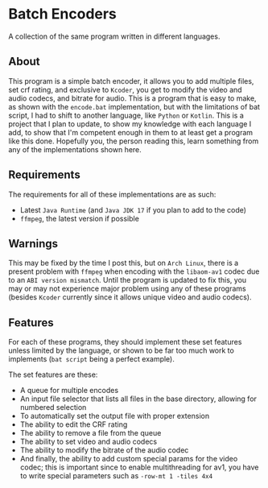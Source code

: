 # Batch Encoders
A collection of the same program written in different languages.

## About
This program is a simple batch encoder, it allows you to add multiple files, set crf rating, and exclusive to `Kcoder`, you get to modify the video and audio codecs, and bitrate for audio. This is a program that is easy to make, as shown with the `encode.bat` implementation, but with the limitations of bat script, I had to shift to another language, like `Python` or `Kotlin`. This is a project that I plan to update, to show my knowledge with each language I add, to show that I'm competent enough in them to at least get a program like this done. Hopefully you, the person reading this, learn something from any of the implementations shown here.

## Requirements
The requirements for all of these implementations are as such:
- Latest `Java Runtime` (and `Java JDK 17` if you plan to add to the code)
- `ffmpeg`, the latest version if possible

## Warnings
This may be fixed by the time I post this, but on `Arch Linux`, there is a present problem with `ffmpeg` when encoding with the `libaom-av1` codec due to an `ABI version mismatch`. Until the program is updated to fix this, you may or may not experience major problem using any of these programs (besides `Kcoder` currently since it allows unique video and audio codecs).

## Features
For each of these programs, they should implement these set features unless limited by the language, or shown to be far too much work to implements (`bat script` being a perfect example).

The set features are these:
- A queue for multiple encodes
- An input file selector that lists all files in the base directory, allowing for numbered selection
- To automatically set the output file with proper extension
- The ability to edit the CRF rating
- The ability to remove a file from the queue
- The ability to set video and audio codecs
- The ability to modify the bitrate of the audio codec
- And finally, the ability to add custom special params for the video codec; this is important since to enable multithreading for av1, you have to write special parameters such as `-row-mt 1 -tiles 4x4`